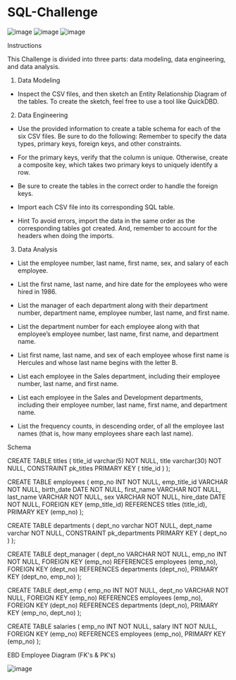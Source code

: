# SQL-Challenge

![image](https://github.com/nasr9000/SQL-Challenge/assets/128746625/1808fa4c-6ca8-4add-a31e-033bae180962)
![image](https://github.com/nasr9000/SQL-Challenge/assets/128746625/eb8473f6-e4e8-4a17-9f51-d782705a20c4)
![image](https://github.com/nasr9000/SQL-Challenge/assets/128746625/401365d0-11bc-4e5c-94e7-d05a4b113e88)

Instructions

This Challenge is divided into three parts: data modeling, data engineering, and data analysis.


1. Data Modeling
- Inspect the CSV files, and then sketch an Entity Relationship Diagram of the tables. To create the sketch, feel free to use a tool like QuickDBD.

2. Data Engineering
- Use the provided information to create a table schema for each of the six CSV files. Be sure to do the following:
  Remember to specify the data types, primary keys, foreign keys, and other constraints.

- For the primary keys, verify that the column is unique. Otherwise, create a composite key, which takes two primary keys to uniquely identify a row.

- Be sure to create the tables in the correct order to handle the foreign keys.

- Import each CSV file into its corresponding SQL table.

- Hint To avoid errors, import the data in the same order as the corresponding tables got created. And, remember to account for the headers when doing the imports.

3. Data Analysis

-  List the employee number, last name, first name, sex, and salary of each employee.

-  List the first name, last name, and hire date for the employees who were hired in 1986.

-  List the manager of each department along with their department number, department name, employee number, last name, and first name.

-  List the department number for each employee along with that employee’s employee number, last name, first name, and department name.

-  List first name, last name, and sex of each employee whose first name is Hercules and whose last name begins with the letter B.

-  List each employee in the Sales department, including their employee number, last name, and first name.

-  List each employee in the Sales and Development departments, including their employee number, last name, first name, and department name.

-  List the frequency counts, in descending order, of all the employee last names (that is, how many employees share each last name).

  Schema
  
CREATE TABLE titles (
    title_id varchar(5)   NOT NULL,
    title varchar(30)   NOT NULL,
    CONSTRAINT pk_titles PRIMARY KEY (
        title_id
     )
);

CREATE TABLE employees (
    emp_no INT  NOT NULL,
    emp_title_id VARCHAR NOT NULL,
    birth_date DATE  NOT NULL,
    first_name VARCHAR  NOT NULL,
    last_name VARCHAR  NOT NULL,
    sex VARCHAR  NOT NULL,
    hire_date DATE  NOT NULL,
    FOREIGN KEY (emp_title_id) REFERENCES titles (title_id),
    PRIMARY KEY (emp_no)
);


CREATE TABLE departments (
    dept_no varchar   NOT NULL,
    dept_name varchar   NOT NULL,
    CONSTRAINT pk_departments PRIMARY KEY (
        dept_no
     )
);
	
CREATE TABLE dept_manager (
    dept_no VARCHAR   NOT NULL,
    emp_no INT   NOT NULL,
    FOREIGN KEY (emp_no) REFERENCES employees (emp_no),
    FOREIGN KEY (dept_no) REFERENCES departments (dept_no),
    PRIMARY KEY (dept_no, emp_no)
);


CREATE TABLE dept_emp (
    emp_no INT  NOT NULL,
    dept_no VARCHAR  NOT NULL,
    FOREIGN KEY (emp_no) REFERENCES employees (emp_no),
    FOREIGN KEY (dept_no) REFERENCES departments (dept_no),
    PRIMARY KEY (emp_no, dept_no)
);



CREATE TABLE salaries (
    emp_no INT  NOT NULL,
    salary INT  NOT NULL,
    FOREIGN KEY (emp_no) REFERENCES employees (emp_no),
	PRIMARY KEY (emp_no)
);


  EBD Employee Diagram (FK's & PK's)

  
  ![image](https://github.com/nasr9000/SQL-Challenge/assets/128746625/74fc4846-d1a7-4931-a5d9-83c8cc366e5b)

